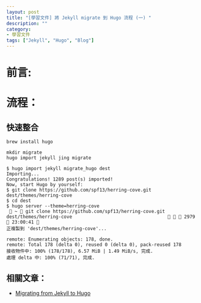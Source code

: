 ```yaml
---
layout: post
title: "[學習文件] 將 Jekyll migrate 到 Hugo 流程 (一) "
description: ""
category: 
- 學習文件
tags: ["Jekyll", "Hugo", "Blog"]
---
```




# 前言:



# 流程：

## 快速整合

```
brew install hugo
```



```
mkdir migrate
hugo import jekyll jing migrate
```



```
$ hugo import jekyll migrate_hugo dest                                                                           Importing...
Congratulations! 1289 post(s) imported!
Now, start Hugo by yourself:
$ git clone https://github.com/spf13/herring-cove.git dest/themes/herring-cove
$ cd dest
$ hugo server --theme=herring-cove
  ~  git clone https://github.com/spf13/herring-cove.git dest/themes/herring-cove                                      2979  23:00:41 
正複製到 'dest/themes/herring-cove'...

remote: Enumerating objects: 178, done.
remote: Total 178 (delta 0), reused 0 (delta 0), pack-reused 178
接收物件中: 100% (178/178), 6.57 MiB | 1.49 MiB/s, 完成.
處理 delta 中: 100% (71/71), 完成.
```






## 相關文章：

- [Migrating from Jekyll to Hugo](https://chenhuijing.com/blog/migrating-from-jekyll-to-hugo/#%F0%9F%91%9F)
